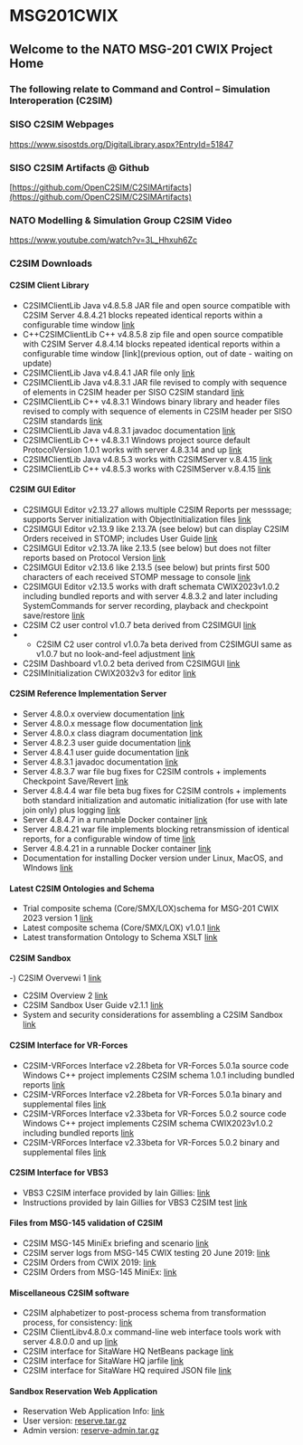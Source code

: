 # MSG201CWIX
 ## Welcome to the NATO MSG-201 CWIX Project Home

### The following relate to Command and Control – Simulation Interoperation (C2SIM)

### SISO C2SIM Webpages
https://www.sisostds.org/DigitalLibrary.aspx?EntryId=51847 

### SISO C2SIM Artifacts @ Github
[https://github.com/OpenC2SIM/C2SIMArtifacts](https://github.com/OpenC2SIM/C2SIMArtifacts)

### NATO Modelling & Simulation Group C2SIM Video
https://www.youtube.com/watch?v=3L_Hhxuh6Zc

### C2SIM Downloads
#### C2SIM Client Library 
- C2SIMClientLib Java v4.8.5.8 JAR file and open source compatible with C2SIM Server 4.8.4.21 blocks repeated identical reports within a configurable time window [link](https://cloud.c4i.gmu.edu/index.php/s/TQrwxgGfYNKkbsj)
- C++C2SIMClientLib C++ v4.8.5.8 zip file and open source compatible with C2SIM Server 4.8.4.14 blocks repeated identical reports within a configurable time window [link](previous option, out of date - waiting on update)
- C2SIMClientLib Java v4.8.4.1 JAR file only [link](https://github.com/OpenC2SIM/OpenC2SIM.github.io/blob/master/C2SIMClientLibv4.8.4.1bindary.zip)
- C2SIMClientLib Java v4.8.3.1 JAR file revised to comply with sequence of elements in C2SIM header per SISO C2SIM standard [link](https://github.com/OpenC2SIM/OpenC2SIM.github.io/blob/master/C2SIMClientLibv4.8.3.1.zip)
- C2SIMClientLib C++ v4.8.3.1 Windows binary library and header files revised to comply with sequence of elements in C2SIM header per SISO C2SIM standards [link](https://github.com/OpenC2SIM/OpenC2SIM.github.io/blob/master/C%2B%2BC2SIMClientLibBinaryv4.8.3.1.zip) 
- C2SIMClientLib Java v4.8.3.1 javadoc documentation [link](https://github.com/OpenC2SIM/OpenC2SIM.github.io/blob/master/C2SIMClient_Libv4.8.3.1-javadoc.zip)
- C2SIMClientLib C++ v4.8.3.1 Windows project source default ProtocolVersion 1.0.1 works with server 4.8.3.14 and up [link](https://github.com/OpenC2SIM/OpenC2SIM.github.io/blob/master/C%2B%2BC2SIMClientLibv4.8.3.1.zip)
- C2SIMClientLib Java v4.8.5.3 works with C2SIMServer v.8.4.15 [link](https://cloud.c4i.gmu.edu/index.php/s/FcPKzaXDWYWCHQW)
- C2SIMClientLib C++  v4.8.5.3 works with C2SIMServer v.8.4.15 [link](https://cloud.c4i.gmu.edu/index.php/s/6BqFNER5HYfjDRK)

#### C2SIM GUI Editor
- C2SIMGUI Editor v2.13.27 allows multiple C2SIM Reports per messsage; supports Server initialization with ObjectInitialization files [link](https://cloud.c4i.gmu.edu/index.php/s/6Mw4CazKinkAS8D)
- C2SIMGUI Editor v2.13.9 like 2.13.7A (see below) but can display C2SIM Orders received in STOMP; includes User Guide [link](https://github.com/OpenC2SIM/https---github.com-OpenC2SIM-MSG201CWIX/blob/master/C2SIMGUIv2.13.9.zip)
- C2SIMGUI Editor v2.13.7A like 2.13.5 (see below) but does not filter reports based on Protocol Version [link](https://github.com/OpenC2SIM/https---github.com-OpenC2SIM-MSG201CWIX/blob/master/C2SIMGUIv2.13.7A.zip)
- C2SIMGUI Editor v2.13.6 like 2.13.5 (see below) but prints first 500 characters of each received STOMP message to console [link](https://github.com/OpenC2SIM/https---github.com-OpenC2SIM-MSG201CWIX/blob/master/C2SIMGUIv2.13.6.zip)
- C2SIMGUI Editor v2.13.5 works with draft schemata CWIX2023v1.0.2 including bundled reports and with server 4.8.3.2 and later including SystemCommands for server recording, playback and checkpoint save/restore [link](https://github.com/OpenC2SIM/https---github.com-OpenC2SIM-MSG201CWIX/blob/master/C2SIMGUIv2.13.5.zip)
- C2SIM C2 user control v1.0.7 beta derived from C2SIMGUI [link](https://github.com/OpenC2SIM/https---github.com-OpenC2SIM-MSG201CWIX/blob/master/C2SIMcontrolv1.0.7.zip)
- - C2SIM C2 user control v1.0.7a beta derived from C2SIMGUI same as v1.0.7 but no look-and-feel adjustment [link](https://github.com/OpenC2SIM/https---github.com-OpenC2SIM-MSG201CWIX/blob/master/C2SIMcontrolv1.0.7a.zip)
- C2SIM Dashboard v1.0.2 beta derived from C2SIMGUI [link](https://github.com/OpenC2SIM/https---github.com-OpenC2SIM-MSG201CWIX/blob/master/C2SIMdashboardv1.0.1.zip)
- C2SIMInitialization CWIX2032v3 for editor [link](https://github.com/OpenC2SIM/https---github.com-OpenC2SIM-MSG201CWIX/raw/main/CWIX-2023initializev3.xml)

#### C2SIM Reference Implementation Server
- Server 4.8.0.x overview documentation [link](https://github.com/OpenC2SIM/OpenC2SIM.github.io/blob/master/MSCOE_Server-22May.pdf)
- Server 4.8.0.x message flow documentation [link](https://github.com/OpenC2SIM/OpenC2SIM.github.io/blob/master/C2SIM%20Server%20Message%20Flow_20200325.pdf)
- Server 4.8.0.x class diagram documentation [link](https://github.com/OpenC2SIM/OpenC2SIM.github.io/blob/master/C2SIM_Server_UML.pdf)
- Server 4.8.2.3 user guide documentation [link](https://github.com/OpenC2SIM/OpenC2SIM.github.io/blob/master/C2SIMServerReferenceImplementationDocumentation4.8.2.3.pdf)
- Server 4.8.4.1 user guide documentation [link](https://github.com/OpenC2SIM/OpenC2SIM.github.io/blob/master/C2SIMServerReferenceImplementationDocumentation4.8.4.1.pdf)
- Server 4.8.3.1 javadoc documentation [link](https://github.com/OpenC2SIM/OpenC2SIM.github.io/blob/master/C2SIMServerv4.8.3.1-apidocs.zip)
- Server 4.8.3.7 war file bug fixes for C2SIM controls + implements Checkpoint Save/Revert [link](https://github.com/OpenC2SIM/https---github.com-OpenC2SIM-MSG201CWIX/blob/master/C2SIMServer%23%234.8.3.7.war)
- Server 4.8.4.4 war file beta bug fixes for C2SIM controls + implements both standard initialization and automatic initialization (for use with late join only) plus logging [link](https://github.com/OpenC2SIM/https---github.com-OpenC2SIM-MSG201CWIX/blob/master/C2SIMServer%23%234.8.4.4.war)
- Server 4.8.4.7 in a runnable Docker container [link](https://github.com/OpenC2SIM/https---github.com-OpenC2SIM-MSG201CWIX/c2sim-docker-4.8.4.7.tar.gz)
- Server 4.8.4.21 war file implements blocking retransmission of identical reports, for a configurable window of time [link](https://cloud.c4i.gmu.edu/index.php/s/YR27pTs6b9xB9Tx)
- Server 4.8.4.21 in a runnable Docker container [link](https://cloud.c4i.gmu.edu/index.php/s/Y9b9YsjW7nMTYX4)
- Documentation for installing Docker version under Linux, MacOS, and WIndows [link](https://cloud.c4i.gmu.edu/index.php/s/Y9b9YsjW7nMTYX4)

#### Latest C2SIM Ontologies and Schema
- Trial composite schema (Core/SMX/LOX)schema for MSG-201 CWIX 2023 version 1 [link](https://github.com/OpenC2SIM/OpenC2SIM.github.io/blob/master/C2SIM_SMX_LOX_CWIX2023v2.xsd)
- Latest composite schema (Core/SMX/LOX) v1.0.1 [link](https://github.com/OpenC2SIM/OpenC2SIM.github.io/blob/master/C2SIM_SMX_LOX_V1.0.1.xsd)
- Latest transformation Ontology to Schema XSLT [link](https://github.com/OpenC2SIM/OpenC2SIM.github.io/blob/master/C2SIMOntologyToC2SIMSchemaV1.0.1.xslt)

#### C2SIM Sandbox
-) C2SIM Overvewi 1 [link](https://github.com/OpenC2SIM/OpenC2SIM.github.io/blob/master/C2SIMoverview2%2Cpdf.pdf)
- C2SIM Overview 2 [link](https://github.com/OpenC2SIM/OpenC2SIM.github.io/blob/master/C2SIM-Overview1.pdf)
- C2SIM Sandbox User Guide v2.1.1 [link](https://github.com/OpenC2SIM/OpenC2SIM.github.io/blob/master/C2SIM%20SandBox%20User%20Guide%20v2.1.1.pdf)
- System and security considerations for assembling a C2SIM Sandbox [link](https://github.com/OpenC2SIM/OpenC2SIM.github.io/blob/master/AssemblingC2SIMSandbox.pdf)

#### C2SIM Interface for VR-Forces
- C2SIM-VRForces Interface v2.28beta for VR-Forces 5.0.1a source code Windows C++ project implements C2SIM schema 1.0.1 including bundled reports [link](https://github.com/OpenC2SIM/https---github.com-OpenC2SIM-MSG201CWIX/blob/master/c2simVRFinterfacev2.29.zip)
- C2SIM-VRForces Interface v2.28beta for VR-Forces 5.0.1a binary and supplemental files [link](https://github.com/OpenC2SIM/https---github.com-OpenC2SIM-MSG201CWIX/blob/master/Install-C2SIM-VRFv2.29.zip)
- C2SIM-VRForces Interface v2.33beta for VR-Forces 5.0.2 source code Windows C++ project implements C2SIM schema CWIX2023v1.0.2 including bundled reports [link](https://github.com/OpenC2SIM/https---github.com-OpenC2SIM-MSG201CWIX/raw/main/c2simVRFinterfacev2.33.zip)
- C2SIM-VRForces Interface v2.33beta for VR-Forces 5.0.2 binary and supplemental files [link](https://github.com/OpenC2SIM/https---github.com-OpenC2SIM-MSG201CWIX/raw/main/Install-C2SIM-VRFv2.33.zip)

#### C2SIM Interface for VBS3
- VBS3 C2SIM interface provided by Iain Gillies:
    [link](https://github.com/OpenC2SIM/OpenC2SIM.github.io/blob/master/VBS3_C2Sim.zip)
- Instructions provided by Iain Gillies for VBS3 C2SIM test
    [link](https://github.com/OpenC2SIM/OpenC2SIM.github.io/blob/master/c2sim-test.Intro.zip)

#### Files from MSG-145 validation of C2SIM
- C2SIM MSG-145 MiniEx briefing and scenario [link](https://github.com/OpenC2SIM/OpenC2SIM.github.io/blob/master/C2SIM_CAX_Forum_2019.pdf)
- C2SIM server logs from MSG-145 CWIX testing 20 June 2019:
    [link](https://github.com/OpenC2SIM/OpenC2SIM.github.io/blob/master/MSG-145_CWIX2019_serverlogs.zip)
- C2SIM Orders from CWIX 2019:
    [link](https://github.com/OpenC2SIM/OpenC2SIM.github.io/blob/master/OrdersCWIX2019-rev1.zip)
- C2SIM Orders from MSG-145 MiniEx:
    [link](https://github.com/OpenC2SIM/OpenC2SIM.github.io/blob/master/OrdersMiniEx.zip)

#### Miscellaneous C2SIM software
- C2SIM alphabetizer to post-process schema from transformation process, for consistency: 
     [link](https://github.com/OpenC2SIM/OpenC2SIM.github.io/blob/master/C2SIMAlphabetize1.0.0beta.zip)
- C2SIM ClientLibv4.8.0.x command-line web interface tools work with server 4.8.0.0 and up [link](https://github.com/OpenC2SIM/OpenC2SIM.github.io/blob/master/C2SIMClientLib-command-line.zip)
- C2SIM interface for SitaWare HQ NetBeans package [link](SWC2S.zip)
- C2SIM interface for SitaWare HQ jarfile [link](SWC2S-1.0_ALL.jar)
- C2SIM interface for SitaWare HQ required JSON file [link](SWsymbol.json)

#### Sandbox Reservation Web Application
- Reservation Web Application Info: [link](https://github.com/OpenC2SIM/OpenC2SIM.github.io/raw/master/C2SIM%20Sandbox%20Reservation%20System%20Info.pdf)
- User version: [reserve.tar.gz](https://github.com/OpenC2SIM/OpenC2SIM.github.io/raw/master/reserve.tar.gz)
- Admin version: [reserve-admin.tar.gz](https://github.com/OpenC2SIM/OpenC2SIM.github.io/raw/master/reserve-admin.tar.gz)
